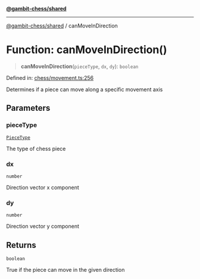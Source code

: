 [**@gambit-chess/shared**](../README.md)

***

[@gambit-chess/shared](../globals.md) / canMoveInDirection

# Function: canMoveInDirection()

> **canMoveInDirection**(`pieceType`, `dx`, `dy`): `boolean`

Defined in: [chess/movement.ts:256](https://github.com/cango91/gambit-chess/blob/d79bd73a9b1359341cbe89b368f1eb5b66a60564/shared/src/chess/movement.ts#L256)

Determines if a piece can move along a specific movement axis

## Parameters

### pieceType

[`PieceType`](../type-aliases/PieceType.md)

The type of chess piece

### dx

`number`

Direction vector x component

### dy

`number`

Direction vector y component

## Returns

`boolean`

True if the piece can move in the given direction
